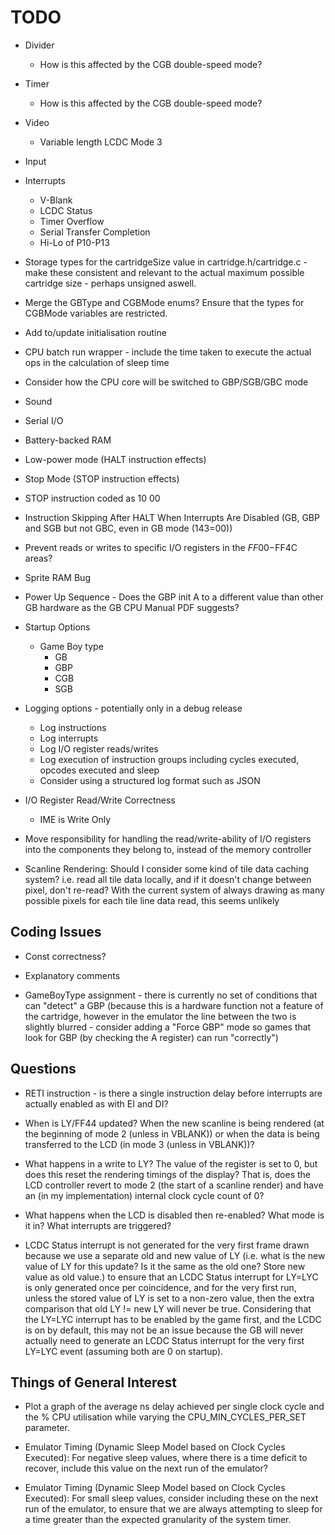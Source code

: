 # TODO

* Divider
	* How is this affected by the CGB double-speed mode?

* Timer
	* How is this affected by the CGB double-speed mode?

* Video
	* Variable length LCDC Mode 3

* Input

* Interrupts
	* V-Blank
	* LCDC Status
	* Timer Overflow
	* Serial Transfer Completion
	* Hi-Lo of P10-P13

* Storage types for the cartridgeSize value in cartridge.h/cartridge.c - make these consistent and relevant to the actual maximum possible cartridge size - perhaps unsigned aswell.

* Merge the GBType and CGBMode enums? Ensure that the types for CGBMode variables are restricted.

* Add to/update initialisation routine

* CPU batch run wrapper - include the time taken to execute the actual ops in the calculation of sleep time

* Consider how the CPU core will be switched to GBP/SGB/GBC mode

* Sound

* Serial I/O

* Battery-backed RAM

* Low-power mode (HALT instruction effects)

* Stop Mode (STOP instruction effects)

* STOP instruction coded as 10 00

* Instruction Skipping After HALT When Interrupts Are Disabled (GB, GBP and SGB but not GBC, even in GB mode ($143=$00))
* Prevent reads or writes to specific I/O registers in the $FF00-$FF4C areas?

* Sprite RAM Bug

* Power Up Sequence - Does the GBP init A to a different value than other GB hardware as the GB CPU Manual PDF suggests?

* Startup Options
	* Game Boy type
		* GB
		* GBP
		* CGB
		* SGB

* Logging options - potentially only in a debug release
	* Log instructions
	* Log interrupts
	* Log I/O register reads/writes
	* Log execution of instruction groups including cycles executed, opcodes executed and sleep
	* Consider using a structured log format such as JSON

* I/O Register Read/Write Correctness
	* IME is Write Only

* Move responsibility for handling the read/write-ability of I/O registers into the components they belong to, instead of the memory controller

* Scanline Rendering: Should I consider some kind of tile data caching system? i.e. read all tile data locally, and if it doesn't change between pixel, don't re-read? With the current system of always drawing as many possible pixels for each tile line data read, this seems unlikely

## Coding Issues

* Const correctness?

* Explanatory comments

* GameBoyType assignment - there is currently no set of conditions that can "detect" a GBP (because this is a hardware function not a feature of the cartridge, however in the emulator the line between the two is slightly blurred - consider adding a "Force GBP" mode so games that look for GBP (by checking the A register) can run "correctly")

## Questions

* RETI instruction - is there a single instruction delay before interrupts are actually enabled as with EI and DI?

* When is LY/FF44 updated? When the new scanline is being rendered (at the beginning of mode 2 (unless in VBLANK)) or when the data is being transferred to the LCD (in mode 3 (unless in VBLANK))?

* What happens in a write to LY? The value of the register is set to 0, but does this reset the rendering timings of the display? That is, does the LCD controller revert to mode 2 (the start of a scanline render) and have an (in my implementation) internal clock cycle count of 0?

* What happens when the LCD is disabled then re-enabled? What mode is it in? What interrupts are triggered?

* LCDC Status interrupt is not generated for the very first frame drawn because we use a separate old and new value of LY (i.e. what is the new value of LY for this update? Is it the same as the old one? Store new value as old value.) to ensure that an LCDC Status interrupt for LY=LYC is only generated once per coincidence, and for the very first run, unless the stored value of LY is set to a non-zero value, then the extra comparison that old LY != new LY will never be true. Considering that the LY=LYC interrupt has to be enabled by the game first, and the LCDC is on by default, this may not be an issue because the GB will never actually need to generate an LCDC Status interrupt for the very first LY=LYC event (assuming both are 0 on startup).

## Things of General Interest

* Plot a graph of the average ns delay achieved per single clock cycle and the % CPU utilisation while varying the CPU_MIN_CYCLES_PER_SET parameter.

* Emulator Timing (Dynamic Sleep Model based on Clock Cycles Executed): For negative sleep values, where there is a time deficit to recover, include this value on the next run of the emulator?

* Emulator Timing (Dynamic Sleep Model based on Clock Cycles Executed): For small sleep values, consider including these on the next run of the emulator, to ensure that we are always attempting to sleep for a time greater than the expected granularity of the system timer.